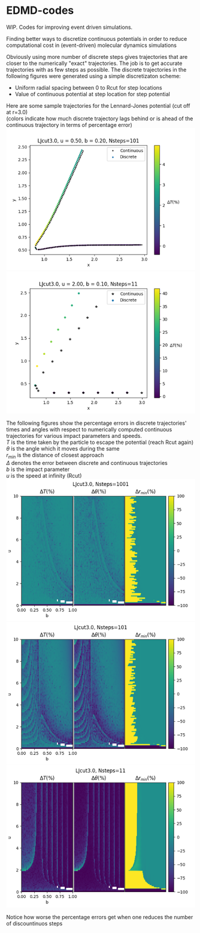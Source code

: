 # EDMD-codes
WIP. Codes for improving event driven simulations.  
  
Finding better ways to discretize continuous potentials in order to reduce computational cost in (event-driven) molecular dynamics simulations  
  
Obviously using more number of discrete steps gives trajectories that are closer to the numerically "exact" trajectories. The job is to get accurate trajectories with as few steps as possible. The discrete trajectories in the following figures were generated using a simple discretizaton scheme:  
* Uniform radial spacing between 0 to Rcut for step locations
* Value of continuous potential at step location for step potential
  
Here are some sample trajectories for the Lennard-Jones potential (cut off at r=3.0)  
(colors indicate how much discrete trajectory lags behind or is ahead of the continuous trajectory in terms of percentage error)  
![traj_Nsteps_101](https://github.com/anbarsode/EDMD-codes/blob/9596d1c4b43cf8a2ffed69eb8c3785c39ded736d/traj_Nsteps_101.png)
![traj_Nsteps_11](https://github.com/anbarsode/EDMD-codes/blob/9596d1c4b43cf8a2ffed69eb8c3785c39ded736d/traj_Nsteps_11.png)

The following figures show the percentage errors in discrete trajectories' times and angles with respect to numerically computed continuous trajectories for various impact parameters and speeds.  
$T$ is the time taken by the particle to escape the potential (reach Rcut again)  
$\theta$ is the angle which it moves during the same  
$r_{min}$ is the distance of closest approach  
$\Delta$ denotes the error between discrete and continuous trajectories  
$b$ is the impact parameter  
$u$ is the speed at infinity (Rcut)  
![epd_LJ_Nsteps_1001](https://github.com/anbarsode/EDMD-codes/blob/6c910732b88c10441df52ac87b5e6b1c5a445d2f/epd_LJ_Nsteps_1001.png)
![epd_LJ_Nsteps_101](https://github.com/anbarsode/EDMD-codes/blob/6c910732b88c10441df52ac87b5e6b1c5a445d2f/epd_LJ_Nsteps_101.png)
![epd_LJ_Nsteps_11](https://github.com/anbarsode/EDMD-codes/blob/6c910732b88c10441df52ac87b5e6b1c5a445d2f/epd_LJ_Nsteps_11.png)
  
Notice how worse the percentage errors get when one reduces the number of discountinuos steps  
